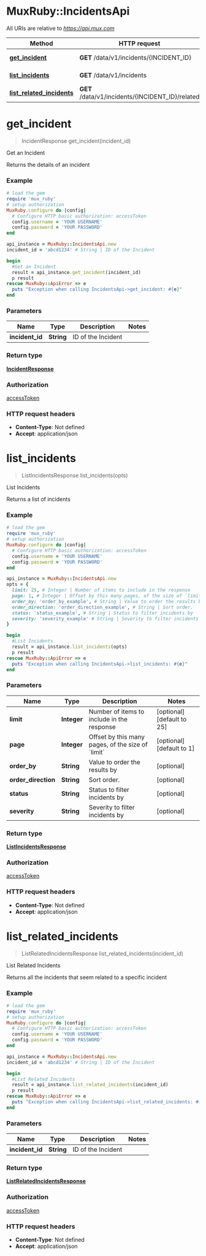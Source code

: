# MuxRuby::IncidentsApi

All URIs are relative to *https://api.mux.com*

Method | HTTP request | Description
------------- | ------------- | -------------
[**get_incident**](IncidentsApi.md#get_incident) | **GET** /data/v1/incidents/{INCIDENT_ID} | Get an Incident
[**list_incidents**](IncidentsApi.md#list_incidents) | **GET** /data/v1/incidents | List Incidents
[**list_related_incidents**](IncidentsApi.md#list_related_incidents) | **GET** /data/v1/incidents/{INCIDENT_ID}/related | List Related Incidents


# **get_incident**
> IncidentResponse get_incident(incident_id)

Get an Incident

Returns the details of an incident 

### Example
```ruby
# load the gem
require 'mux_ruby'
# setup authorization
MuxRuby.configure do |config|
  # Configure HTTP basic authorization: accessToken
  config.username = 'YOUR USERNAME'
  config.password = 'YOUR PASSWORD'
end

api_instance = MuxRuby::IncidentsApi.new
incident_id = 'abcd1234' # String | ID of the Incident

begin
  #Get an Incident
  result = api_instance.get_incident(incident_id)
  p result
rescue MuxRuby::ApiError => e
  puts "Exception when calling IncidentsApi->get_incident: #{e}"
end
```

### Parameters

Name | Type | Description  | Notes
------------- | ------------- | ------------- | -------------
 **incident_id** | **String**| ID of the Incident | 

### Return type

[**IncidentResponse**](IncidentResponse.md)

### Authorization

[accessToken](../README.md#accessToken)

### HTTP request headers

 - **Content-Type**: Not defined
 - **Accept**: application/json



# **list_incidents**
> ListIncidentsResponse list_incidents(opts)

List Incidents

Returns a list of incidents 

### Example
```ruby
# load the gem
require 'mux_ruby'
# setup authorization
MuxRuby.configure do |config|
  # Configure HTTP basic authorization: accessToken
  config.username = 'YOUR USERNAME'
  config.password = 'YOUR PASSWORD'
end

api_instance = MuxRuby::IncidentsApi.new
opts = {
  limit: 25, # Integer | Number of items to include in the response
  page: 1, # Integer | Offset by this many pages, of the size of `limit`
  order_by: 'order_by_example', # String | Value to order the results by
  order_direction: 'order_direction_example', # String | Sort order.
  status: 'status_example', # String | Status to filter incidents by
  severity: 'severity_example' # String | Severity to filter incidents by
}

begin
  #List Incidents
  result = api_instance.list_incidents(opts)
  p result
rescue MuxRuby::ApiError => e
  puts "Exception when calling IncidentsApi->list_incidents: #{e}"
end
```

### Parameters

Name | Type | Description  | Notes
------------- | ------------- | ------------- | -------------
 **limit** | **Integer**| Number of items to include in the response | [optional] [default to 25]
 **page** | **Integer**| Offset by this many pages, of the size of &#x60;limit&#x60; | [optional] [default to 1]
 **order_by** | **String**| Value to order the results by | [optional] 
 **order_direction** | **String**| Sort order. | [optional] 
 **status** | **String**| Status to filter incidents by | [optional] 
 **severity** | **String**| Severity to filter incidents by | [optional] 

### Return type

[**ListIncidentsResponse**](ListIncidentsResponse.md)

### Authorization

[accessToken](../README.md#accessToken)

### HTTP request headers

 - **Content-Type**: Not defined
 - **Accept**: application/json



# **list_related_incidents**
> ListRelatedIncidentsResponse list_related_incidents(incident_id)

List Related Incidents

Returns all the incidents that seem related to a specific incident 

### Example
```ruby
# load the gem
require 'mux_ruby'
# setup authorization
MuxRuby.configure do |config|
  # Configure HTTP basic authorization: accessToken
  config.username = 'YOUR USERNAME'
  config.password = 'YOUR PASSWORD'
end

api_instance = MuxRuby::IncidentsApi.new
incident_id = 'abcd1234' # String | ID of the Incident

begin
  #List Related Incidents
  result = api_instance.list_related_incidents(incident_id)
  p result
rescue MuxRuby::ApiError => e
  puts "Exception when calling IncidentsApi->list_related_incidents: #{e}"
end
```

### Parameters

Name | Type | Description  | Notes
------------- | ------------- | ------------- | -------------
 **incident_id** | **String**| ID of the Incident | 

### Return type

[**ListRelatedIncidentsResponse**](ListRelatedIncidentsResponse.md)

### Authorization

[accessToken](../README.md#accessToken)

### HTTP request headers

 - **Content-Type**: Not defined
 - **Accept**: application/json




